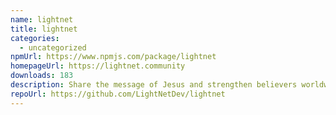 ```yaml
---
name: lightnet
title: lightnet
categories:
  - uncategorized
npmUrl: https://www.npmjs.com/package/lightnet
homepageUrl: https://lightnet.community
downloads: 183
description: Share the message of Jesus and strengthen believers worldwide.
repoUrl: https://github.com/LightNetDev/lightnet
---
```


